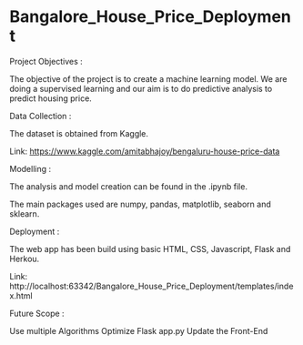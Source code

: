 # Bangalore_House_Price_Deployment

Project Objectives :

The objective of the project is to create a machine learning model. We are doing a supervised learning and our aim is to do predictive analysis to predict housing price.

Data Collection :

The dataset is obtained from Kaggle.

Link: https://www.kaggle.com/amitabhajoy/bengaluru-house-price-data

Modelling :

The analysis and model creation can be found in the .ipynb file.

The main packages used are numpy, pandas, matplotlib, seaborn and sklearn.

Deployment :

The web app has been build using basic HTML, CSS, Javascript, Flask and Herkou.

Link: http://localhost:63342/Bangalore_House_Price_Deployment/templates/index.html

Future Scope :

Use multiple Algorithms
Optimize Flask app.py
Update the Front-End

